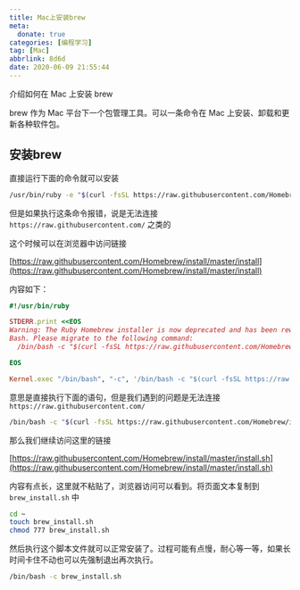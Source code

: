 ```yaml
---
title: Mac上安装brew
meta:
  donate: true
categories: [编程学习]
tag: [Mac]
abbrlink: 8d6d
date: 2020-06-09 21:55:44
---
```


介绍如何在 Mac 上安装 brew

<!-- more -->

brew 作为 Mac 平台下一个包管理工具。可以一条命令在 Mac 上安装、卸载和更新各种软件包。

## 安装brew
直接运行下面的命令就可以安装
```bash
/usr/bin/ruby -e "$(curl -fsSL https://raw.githubusercontent.com/Homebrew/install/master/install)"
```

但是如果执行这条命令报错，说是无法连接 `https://raw.githubusercontent.com/` 之类的

这个时候可以在浏览器中访问链接

[https://raw.githubusercontent.com/Homebrew/install/master/install](https://raw.githubusercontent.com/Homebrew/install/master/install)

内容如下：
```ruby
#!/usr/bin/ruby

STDERR.print <<EOS
Warning: The Ruby Homebrew installer is now deprecated and has been rewritten in
Bash. Please migrate to the following command:
  /bin/bash -c "$(curl -fsSL https://raw.githubusercontent.com/Homebrew/install/master/install.sh)"

EOS

Kernel.exec "/bin/bash", "-c", '/bin/bash -c "$(curl -fsSL https://raw.githubusercontent.com/Homebrew/install/master/install.sh)"'
```

意思是直接执行下面的语句，但是我们遇到的问题是无法连接 `https://raw.githubusercontent.com/`
```bash
/bin/bash -c "$(curl -fsSL https://raw.githubusercontent.com/Homebrew/install/master/install.sh)"
```

那么我们继续访问这里的链接

[https://raw.githubusercontent.com/Homebrew/install/master/install.sh](https://raw.githubusercontent.com/Homebrew/install/master/install.sh)

内容有点长，这里就不粘贴了，浏览器访问可以看到。将页面文本复制到 `brew_install.sh` 中

```bash
cd ~
touch brew_install.sh
chmod 777 brew_install.sh
```

然后执行这个脚本文件就可以正常安装了。过程可能有点慢，耐心等一等，如果长时间卡住不动也可以先强制退出再次执行。
```bash
/bin/bash -c brew_install.sh
```
